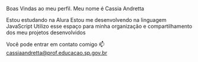 Boas Vindas ao meu perfil.
Meu nome é Cassia Andretta 

Estou estudando na Alura
Estou me desenvolvendo na linguagem JavaScript
Utilizo esse espaço para minha organização e compartilhamento dos meu projetos desenvolvidos

Você pode entrar em contato comigo 📫
cassiaandretta@prof.educacao.sp.gov.br
